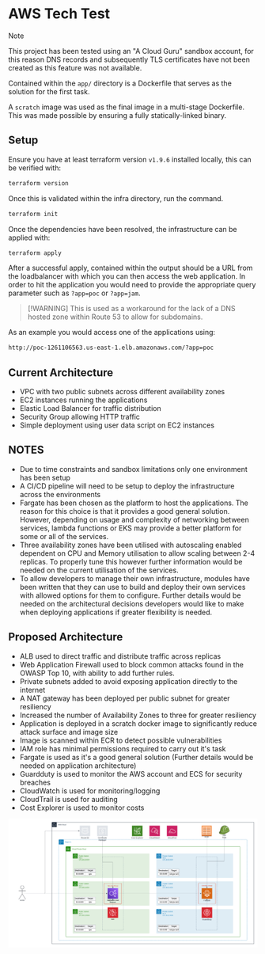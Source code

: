 # AWS Tech Test

> [!NOTE]
> This project has been tested using an "A Cloud Guru" sandbox account, for this reason DNS records and subsequently TLS certificates have not been created as this feature was not available.

Contained within the `app/` directory is a Dockerfile that serves as the solution for the first task.

A `scratch` image was used as the final image in a multi-stage Dockerfile. This was made possible by ensuring a fully statically-linked binary.

## Setup

Ensure you have at least terraform version `v1.9.6` installed locally, this can be verified with:

```bash
terraform version
```
Once this is validated within the infra directory, run the command.

```bash
terraform init
```
Once the dependencies have been resolved, the infrastructure can be applied with:

```bash
terraform apply
```
After a successful apply, contained within the output should be a URL from the loadbalancer with which you can then access the web application. In order to hit the application you would need to provide the appropriate query parameter such as `?app=poc` or `?app=jam`.

> [!WARNING] This is used as a workaround for the lack of a DNS hosted zone within Route 53 to allow for subdomains.

As an example you would access one of the applications using:

```bash
http://poc-1261106563.us-east-1.elb.amazonaws.com/?app=poc
```


## Current Architecture

* VPC with two public subnets across different availability zones
* EC2 instances running the applications
* Elastic Load Balancer for traffic distribution
* Security Group allowing HTTP traffic
* Simple deployment using user data script on EC2 instances

## NOTES

* Due to time constraints and sandbox limitations only one environment has been setup
* A CI/CD pipeline will need to be setup to deploy the infrastructure across the environments
* Fargate has been chosen as the platform to host the applications. The reason for this choice is that it provides a good general solution. However, depending on usage and complexity of networking between services, lambda functions or EKS may provide a better platform for some or all of the services.
* Three availability zones have been utilised with autoscaling enabled dependent on CPU and Memory utilisation to allow scaling between 2-4 replicas. To properly tune this however further information would be needed on the current utilisation of the services.
* To allow developers to manage their own infrastructure, modules have been written that they can use to build and deploy their own services with allowed options for them to configure. Further details would be needed on the architectural decisions developers would like to make when deploying applications if greater flexibility is needed.

## Proposed Architecture

* ALB used to direct traffic and distribute traffic across replicas
* Web Application Firewall used to block common attacks found in the OWASP Top 10, with ability to add further rules.
* Private subnets added to avoid exposing application directly to the internet
* A NAT gateway has been deployed per public subnet for greater resiliency
* Increased the number of Availability Zones to three for greater resiliency
* Application is deployed in a scratch docker image to significantly reduce attack surface and image size
* Image is scanned within ECR to detect possible vulnerabilities
* IAM role has minimal permissions required to carry out it's task
* Fargate is used as it's a good general solution (Further details would be needed on application architecture)
* Guardduty is used to monitor the AWS account and ECS for security breaches
* CloudWatch is used for monitoring/logging
* CloudTrail is used for auditing
* Cost Explorer is used to monitor costs

![Proposed Architecture](aws-tech-test.png)